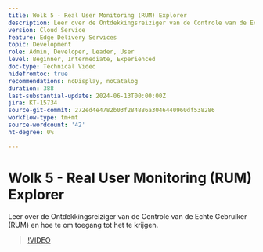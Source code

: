 ```yaml
---
title: Wolk 5 - Real User Monitoring (RUM) Explorer
description: Leer over de Ontdekkingsreiziger van de Controle van de Echte Gebruiker (RUM) en hoe te om toegang tot het te krijgen.
version: Cloud Service
feature: Edge Delivery Services
topic: Development
role: Admin, Developer, Leader, User
level: Beginner, Intermediate, Experienced
doc-type: Technical Video
hidefromtoc: true
recommendations: noDisplay, noCatalog
duration: 388
last-substantial-update: 2024-06-13T00:00:00Z
jira: KT-15734
source-git-commit: 272ed4e4782b03f284886a3046440960df538286
workflow-type: tm+mt
source-wordcount: '42'
ht-degree: 0%

---
```



# Wolk 5 - Real User Monitoring (RUM) Explorer

Leer over de Ontdekkingsreiziger van de Controle van de Echte Gebruiker (RUM) en hoe te om toegang tot het te krijgen.

>[!VIDEO](https://video.tv.adobe.com/v/3429772/?quality=12&learn=on)
